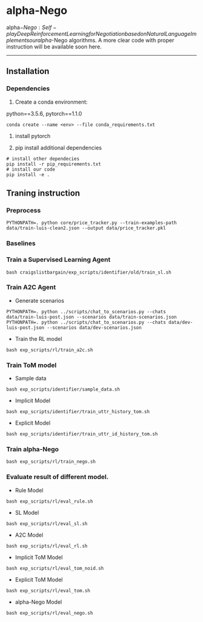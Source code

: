 # alpha-Nego
alpha$-Nego: Self-play Deep Reinforcement Learning for Negotiation based on Natural Language
Implements our alpha$-Nego algorithms.
A more clear code with proper instruction will be available soon here. 

----------
## Installation

### Dependencies

1. Create a conda environment:

python==3.5.6, pytorch==1.1.0

```shell
conda create --name <env> --file conda_requirements.txt
```
1. install pytorch


2. pip install additional dependencies
```shell
# install other dependecies
pip install -r pip_requirements.txt
# install our code
pip install -e .
```


## Traning instruction

### Preprocess
```shell
PYTHONPATH=. python core/price_tracker.py --train-examples-path data/train-luis-clean2.json --output data/price_tracker.pkl
```

### Baselines

### Train a Supervised Learning Agent
```shell
bash craigslistbargain/exp_scripts/identifier/old/train_sl.sh
```
### Train A2C Agent
- Generate scenarios
```shell
PYTHONPATH=. python ../scripts/chat_to_scenarios.py --chats data/train-luis-post.json --scenarios data/train-scenarios.json
PYTHONPATH=. python ../scripts/chat_to_scenarios.py --chats data/dev-luis-post.json --scenarios data/dev-scenarios.json
```
- Train the RL model 
```shell
bash exp_scripts/rl/train_a2c.sh
```
### Train ToM model
- Sample data
```shell
bash exp_scripts/identifier/sample_data.sh
```
- Implicit Model
```shell
bash exp_scripts/identifier/train_uttr_history_tom.sh
```
- Explicit Model
```shell
bash exp_scripts/identifier/train_uttr_id_history_tom.sh
```
### Train alpha-Nego
```shell
bash exp_scripts/rl/train_nego.sh
```

### Evaluate result of different model.

- Rule Model
```shell
bash exp_scripts/rl/eval_rule.sh
```
- SL Model
```shell
bash exp_scripts/rl/eval_sl.sh
```
- A2C Model
```shell
bash exp_scripts/rl/eval_rl.sh
```  
- Implicit ToM Model
```shell
bash exp_scripts/rl/eval_tom_noid.sh
```
- Explicit ToM Model
```shell
bash exp_scripts/rl/eval_tom.sh
```

- alpha-Nego Model
```shell
bash exp_scripts/rl/eval_nego.sh
```  